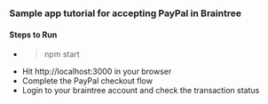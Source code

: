 ### Sample app tutorial for accepting PayPal in Braintree

#### Steps to Run
- > npm start
- Hit http://localhost:3000 in your browser
- Complete the PayPal checkout flow
- Login to your braintree account and check the transaction status
